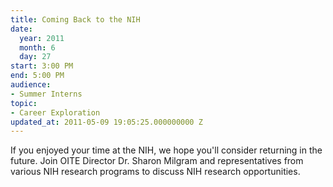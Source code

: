 ```yaml
---
title: Coming Back to the NIH
date:
  year: 2011
  month: 6
  day: 27
start: 3:00 PM
end: 5:00 PM
audience:
- Summer Interns
topic:
- Career Exploration
updated_at: 2011-05-09 19:05:25.000000000 Z
---
```

If you enjoyed your time at the NIH, we hope you\'ll consider returning
in the future. Join OITE Director Dr. Sharon Milgram and representatives
from various NIH research programs to discuss NIH research
opportunities.
